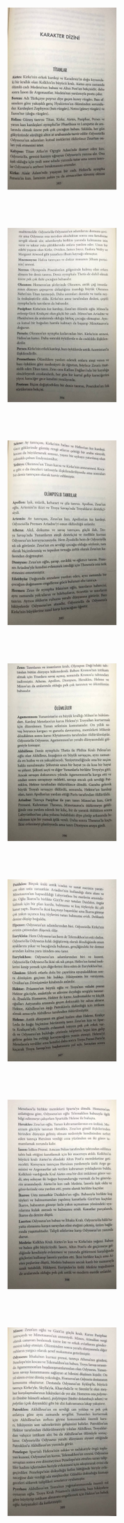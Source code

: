 <br>

  <p align="center" style="padding: 10px">
    <img alt="Ben-Kirke" src="../39_Ben_Kirke/393.jpg" width="250">
    <br>

<br>
<br>

<br>

  <p align="center" style="padding: 10px">
    <img alt="Ben-Kirke" src="../39_Ben_Kirke/394.jpg" width="250">
    <br>

<br>
<br>

<br>

  <p align="center" style="padding: 10px">
    <img alt="Ben-Kirke" src="../39_Ben_Kirke/395.jpg" width="250">
    <br>

<br>
<br>

<br>

  <p align="center" style="padding: 10px">
    <img alt="Ben-Kirke" src="../39_Ben_Kirke/396.jpg" width="250">
    <br>

<br>
<br>

<br>

  <p align="center" style="padding: 10px">
    <img alt="Ben-Kirke" src="../39_Ben_Kirke/397.jpg" width="250">
    <br>

<br>
<br>

<br>

  <p align="center" style="padding: 10px">
    <img alt="Ben-Kirke" src="../39_Ben_Kirke/398.jpg" width="250">
    <br>

<br>
<br>

<br>

  <p align="center" style="padding: 10px">
    <img alt="Ben-Kirke" src="../39_Ben_Kirke/399.jpg" width="250">
    <br>

<br>
<br>

